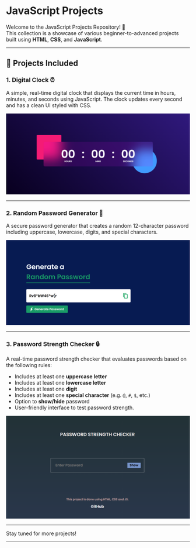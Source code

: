 # JavaScript Projects

Welcome to the JavaScript Projects Repository! 🚀  
This collection is a showcase of various beginner-to-advanced projects built using **HTML**, **CSS**, and **JavaScript**.

---

## 🔢 Projects Included

### 1. Digital Clock ⏰  
A simple, real-time digital clock that displays the current time in hours, minutes, and seconds using JavaScript. The clock updates every second and has a clean UI styled with CSS.

![Project Sample](./DigitalClock/Img.png)

---

### 2. Random Password Generator 🔐  
A secure password generator that creates a random 12-character password including uppercase, lowercase, digits, and special characters.

![Project Sample](./RandomPassword/Main.png)

---

### 3. Password Strength Checker 🔒  
A real-time password strength checker that evaluates passwords based on the following rules:
- Includes at least one **uppercase letter**
- Includes at least one **lowercase letter**
- Includes at least one **digit**
- Includes at least one **special character** (e.g. `@`, `#`, `$`, etc.)
- Option to **show/hide** password
- User-friendly interface to test password strength.

![Project Sample](./PasswordStrength/1.png) <!-- Replace with actual screenshot path -->

---

Stay tuned for more projects!

---
